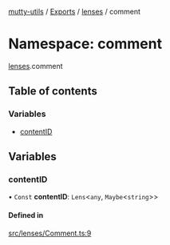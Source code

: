 [mutty-utils](../README.md) / [Exports](../modules.md) / [lenses](lenses.md) / comment

# Namespace: comment

[lenses](lenses.md).comment

## Table of contents

### Variables

- [contentID](lenses.comment.md#contentid)

## Variables

### contentID

• `Const` **contentID**: `Lens`<`any`, `Maybe`<`string`\>\>

#### Defined in

[src/lenses/Comment.ts:9](https://github.com/jonlaing/mutty-utils/blob/3aaf626/src/lenses/Comment.ts#L9)
